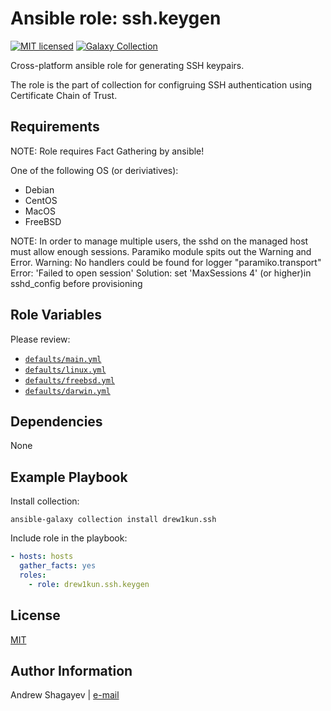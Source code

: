 Ansible role: ssh.keygen
====

[![MIT licensed][mit-badge]][mit-link]
[![Galaxy Collection][collection-badge]][galaxy-link]

Cross-platform ansible role for generating SSH keypairs. 

The role is the part of collection for configruing SSH authentication using Certificate Chain of Trust.

Requirements
----

NOTE: Role requires Fact Gathering by ansible!

One of the following OS (or deriviatives):

 - Debian
 - CentOS
 - MacOS
 - FreeBSD

NOTE: In order to manage multiple users, the sshd on the managed host must allow enough sessions.
Paramiko module spits out the Warning and Error.
Warning: No handlers could be found for logger "paramiko.transport"
Error: 'Failed to open session'
Solution: set 'MaxSessions 4' (or higher)in sshd_config before provisioning

Role Variables
----


Please review:

 - [`defaults/main.yml`](defaults/main.yml)
 - [`defaults/linux.yml`](vars/linux.yml)
 - [`defaults/freebsd.yml`](vars/freebsd.yml)
 - [`defaults/darwin.yml`](vars/darwin.yml)
 
Dependencies
----

None

Example Playbook
----

Install collection:

    ansible-galaxy collection install drew1kun.ssh

Include role in the playbook:

```yaml
- hosts: hosts
  gather_facts: yes
  roles:
    - role: drew1kun.ssh.keygen
```

License
----

[MIT][mit-link]

Author Information
----

Andrew Shagayev | [e-mail](mailto:drewshg@gmail.com)

[collection-badge]:https://img.shields.io/badge/collection-drew1kun.ssh-green.svg

[galaxy-link]: https://galaxy.ansible.com/drew1kun/ssh/

[mit-badge]: https://img.shields.io/badge/license-MIT-blue.svg

[mit-link]: https://raw.githubusercontent.com/drew1kun/ansible-collection-ssh/master/LICENSE